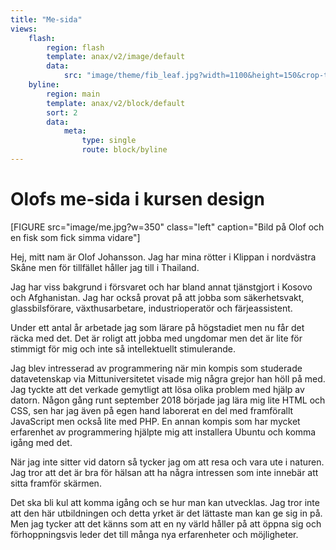 ```yaml
---
title: "Me-sida"
views:
    flash:
        region: flash
        template: anax/v2/image/default
        data:
            src: "image/theme/fib_leaf.jpg?width=1100&height=150&crop-to-fit&area=0,0,30,0"
    byline:
        region: main
        template: anax/v2/block/default
        sort: 2
        data:
            meta:
                type: single
                route: block/byline
---
```

Olofs me-sida i kursen design
=========================

[FIGURE src="image/me.jpg?w=350" class="left" caption="Bild på Olof och en fisk som fick simma vidare"]

Hej, mitt nam är Olof Johansson. Jag har mina rötter i Klippan i nordvästra Skåne men för tillfället håller jag till i Thailand.

Jag har viss bakgrund i försvaret och har bland annat tjänstgjort i Kosovo och Afghanistan. Jag har också provat på att jobba som säkerhetsvakt, glassbilsförare, växthusarbetare, industrioperatör och färjeassistent.

Under ett antal år arbetade jag som lärare på högstadiet men nu får det räcka med det. Det är roligt att jobba med ungdomar men det är lite för stimmigt för mig och inte så intellektuellt stimulerande.

Jag blev intresserad av programmering när min kompis som studerade datavetenskap via Mittuniversitetet visade mig några grejor han höll på med. Jag tyckte att det verkade gemytligt att lösa olika problem med hjälp av datorn. Någon gång runt september 2018 började jag lära mig lite HTML och CSS, sen har jag även på egen hand laborerat en del med framförallt JavaScript men också lite med PHP. En annan kompis som har mycket erfarenhet av programmering hjälpte mig att installera Ubuntu och komma igång med det.

När jag inte sitter vid datorn så tycker jag om att resa och vara ute i naturen. Jag tror att det är bra för hälsan att ha några intressen som inte innebär att sitta framför skärmen.

Det ska bli kul att komma igång och se hur man kan utvecklas. Jag tror inte att den här utbildningen och detta yrket är det lättaste man kan ge sig in på. Men jag tycker att det känns som att en ny värld håller på att öppna sig och förhoppningsvis leder det till många nya erfarenheter och möjligheter.
